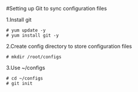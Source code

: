 #Setting up Git to sync configuration files

1.Install git
```
# yum update -y
# yum install git -y
```
2.Create config directory to store configuration files 

```
# mkdir /root/configs
```

3.Use ~/configs
```
# cd ~/configs
# git init
```




